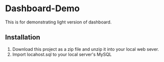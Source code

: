 Dashboard-Demo
==============

This is for demonstrating light version of dashboard.
 
## Installation
 
1. Download this project as a zip file and unzip it into your local web sever.
2. Import locahost.sql to your local server's MySQL
